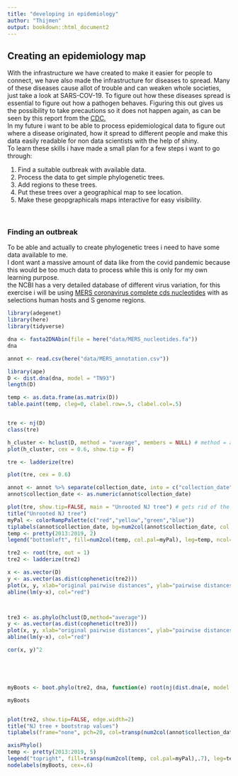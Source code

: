 ```yaml
---
title: "developing in epidemiology"
author: "Thijmen"
output: bookdown::html_document2
---
```


## Creating an epidemiology map

With the infrastructure we have created to make it easier for people to connect, we have also made the infrastructure for diseases to spread. Many of these diseases cause allot of trouble and can weaken whole societies, just take a look at SARS-COV-19. To figure out how these diseases spread is essential to figure out how a pathogen behaves. Figuring this out gives us the possibility to take precautions so it does not happen again, as can be seen by this report from the [CDC.](https://www.cdc.gov/eis/downloads/epidemiology-factsheet.pdf)        
In my future i want to be able to process epidemiological data to figure out where a disease originated, how it spread to different people and make this data easily readable for non data scientists with the help of shiny.       
To learn these skills i have made a small plan for a few steps i want to go through:
1.    Find a suitable outbreak with available data.       
2.    Process the data to get simple phylogenetic trees.        
3.    Add regions to these trees.       
4.    Put these trees over a geographical map to see location.        
5.    Make these geopgraphicals maps interactive for easy visibility.       
<br>        

### Finding an outbreak

To be able and actually to create phylogenetic trees i need to have some data available to me.        
I dont want a massive amount of data like from the covid pandemic because this would be too much data to process while this is only for my own learning purpose.        
the NCBI has a very detailed database of different virus variation, for this exercise i will be using [MERS coronavirus complete cds nucleotides](https://www.ncbi.nlm.nih.gov/genome/viruses/variation/) with as selections human hosts and S genome regions.









```r
library(adegenet)
library(here)
library(tidyverse)

dna <- fasta2DNAbin(file = here("data/MERS_nucleotides.fa"))
dna

annot <- read.csv(here("data/MERS_annotation.csv"))

library(ape)
D <- dist.dna(dna, model = "TN93")
length(D)

temp <- as.data.frame(as.matrix(D))
table.paint(temp, cleg=0, clabel.row=.5, clabel.col=.5)


tre <- nj(D)
class(tre)

h_cluster <- hclust(D, method = "average", members = NULL) # method = average is used for UPGMA, members can be equal to NULL or a vector with a length of size D
plot(h_cluster, cex = 0.6, show.tip = F)

tre <- ladderize(tre)

plot(tre, cex = 0.6)

annot <- annot %>% separate(collection_date, into = c("collection_date"), sep = 4)
annot$collection_date <- as.numeric(annot$collection_date)

plot(tre, show.tip=FALSE, main = "Unrooted NJ tree") # gets rid of the labels on the end, refer to the first tree depicted above
title("Unrooted NJ tree")
myPal <- colorRampPalette(c("red","yellow","green","blue"))
tiplabels(annot$collection_date, bg=num2col(annot$collection_date, col.pal=myPal), cex=.5) #we use the annot dataset to get our years
temp <- pretty(2013:2019, 2)
legend("bottomleft", fill=num2col(temp, col.pal=myPal), leg=temp, ncol=2)

tre2 <- root(tre, out = 1)
tre2 <- ladderize(tre2)

x <- as.vector(D)
y <- as.vector(as.dist(cophenetic(tre2)))
plot(x, y, xlab="original pairwise distances", ylab="pairwise distances on the tree", main="Is NJ appropriate?", pch=20, col=transp("black",.1), cex=3)
abline(lm(y~x), col="red")



tre3 <- as.phylo(hclust(D,method="average"))
y <- as.vector(as.dist(cophenetic(tre3)))
plot(x, y, xlab="original pairwise distances", ylab="pairwise distances on the tree", main="Is UPGMA appropriate?", pch=20, col=transp("black",.1), cex=3)
abline(lm(y~x), col="red")

cor(x, y)^2





myBoots <- boot.phylo(tre2, dna, function(e) root(nj(dist.dna(e, model = "TN93")),1))

myBoots


plot(tre2, show.tip=FALSE, edge.width=2)
title("NJ tree + bootstrap values")
tiplabels(frame="none", pch=20, col=transp(num2col(annot$collection_date, col.pal=myPal),.7), cex=3, fg="transparent")

axisPhylo()
temp <- pretty(2013:2019, 5)
legend("topright", fill=transp(num2col(temp, col.pal=myPal),.7), leg=temp, ncol=2)
nodelabels(myBoots, cex=.6)
```

